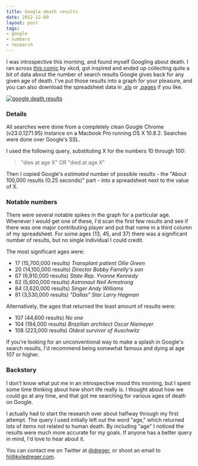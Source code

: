 ```yaml
---
title: Google death results
date: 2012-12-09
layout: post
tags: 
- google
- numbers
- research
---
```


I was introspective this morning, and found myself Googling about death. I ran across [this comic](http://xkcd.com/369/) by xkcd, got inspired and ended up collecting quite a bit of data about the number of search results Google gives back for any given age of death. I've put those results into a graph for your pleasure, and you can also download the spreadsheet data in [.xls](http://blog.kyledreger.com.s3.amazonaws.com/2012-12-08-dreger-google-death-results.xls) or [.pages](http://blog.kyledreger.com.s3.amazonaws.com/2012-12-08-dreger-google-death-results.numbers) if you like. 

[![google death results](http://blog.kyledreger.com.s3.amazonaws.com/2012-12-08-google-death-preview.png)](http://blog.kyledreger.com.s3.amazonaws.com/2012-12-08-google-death-results.png)

### Details

All searches were done from a completely clean Google Chrome (v23.0.1271.95) instance on a Macbook Pro running OS X 10.8.2. Searches were done over Google's SSL. 

I used the following query, substituting X for the numbers 10 through 100: 

> "dies at age X" OR "died at age X" 

Then I copied Google's *estimated* number of possible results - the "About 100,000 results (0.25 seconds)" part - into a spreadsheet next to the value of X. 

### Notable numbers

There were several notable spikes in the graph for a particular age. Whenever I would get one of these, I'd scan the first few results and see if there was one major contributing player and put that name in a third column of my spreadsheet. For some ages (13, 45, and 37) there was a significant number of results, but no single individual I could credit. 

The most significant ages were:

- 17 (15,700,000 results) *Transplant patient Ollie Green*
- 20 (14,100,000 results) *Director Bobby Farrelly's son*
- 67 (6,910,000 results) *State Rep. Yvonne Kennedy*
- 82 (5,600,000 results) *Astronaut Neil Armstrong*
- 84 (3,620,000 results) *Singer Andy Williams*
- 81 (3,530,000 results) *"Dallas" Star Larry Hagman*

Alternatively, the ages that returned the least amount of results were: 

- 107 (44,600 results) *No one*
- 104 (194,000 results) *Brazilian architect Oscar Niemeyer*
- 108 (223,000 results) *Oldest survivor of Auschwitz*

If you're looking for an unconventional way to make a splash in Google's search results, I'd recommend being somewhat famous and dying at age 107 or higher. 

### Backstory

I don't know what put me in an introspective mood this morning, but I spent some time thinking about how short life really is. I thought about how we could go at any time, and that got me searching for various ages of death on Google. 

I actually had to start the research over about halfway through my first attempt. The query I used initially left out the word "age," which returned lots of items not related to human death. By including "age" I noticed the results were much more accurate for my goals. If anyone has a better query in mind, I'd love to hear about it. 

You can contact me on Twitter at [@dreger](http://twitter.com/dreger), or shoot an email to <hi@kyledreger.com>. 


